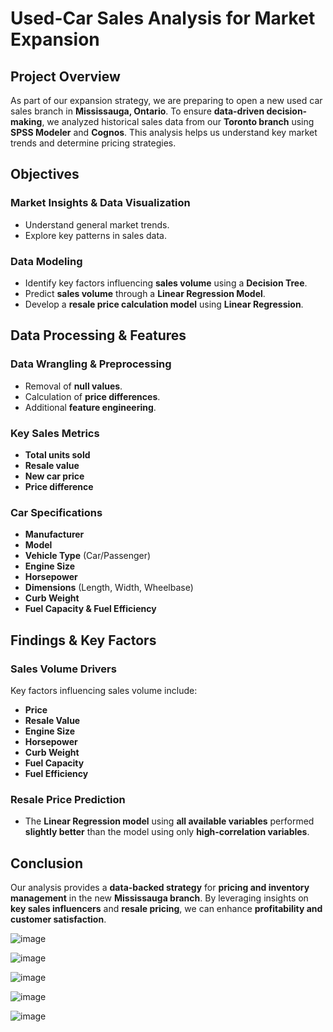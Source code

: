 # Used-Car Sales Analysis for Market Expansion

## Project Overview
As part of our expansion strategy, we are preparing to open a new used car sales branch in **Mississauga, Ontario**. To ensure **data-driven decision-making**, we analyzed historical sales data from our **Toronto branch** using **SPSS Modeler** and **Cognos**. This analysis helps us understand key market trends and determine pricing strategies.

## Objectives

### **Market Insights & Data Visualization**
- Understand general market trends.
- Explore key patterns in sales data.

### **Data Modeling**
- Identify key factors influencing **sales volume** using a **Decision Tree**.
- Predict **sales volume** through a **Linear Regression Model**.
- Develop a **resale price calculation model** using **Linear Regression**.

## Data Processing & Features

### **Data Wrangling & Preprocessing**
- Removal of **null values**.
- Calculation of **price differences**.
- Additional **feature engineering**.

### **Key Sales Metrics**
- **Total units sold**  
- **Resale value**  
- **New car price**  
- **Price difference**  

### **Car Specifications**
- **Manufacturer**
- **Model**
- **Vehicle Type** (Car/Passenger)
- **Engine Size**
- **Horsepower**
- **Dimensions** (Length, Width, Wheelbase)
- **Curb Weight**
- **Fuel Capacity & Fuel Efficiency**

## Findings & Key Factors

### **Sales Volume Drivers**
Key factors influencing sales volume include:  
- **Price**  
- **Resale Value**  
- **Engine Size**  
- **Horsepower**  
- **Curb Weight**  
- **Fuel Capacity**  
- **Fuel Efficiency**  

### **Resale Price Prediction**
- The **Linear Regression model** using **all available variables** performed **slightly better** than the model using only **high-correlation variables**.

## Conclusion
Our analysis provides a **data-backed strategy** for **pricing and inventory management** in the new **Mississauga branch**. By leveraging insights on **key sales influencers** and **resale pricing**, we can enhance **profitability and customer satisfaction**.

![image](https://github.com/user-attachments/assets/347ddba5-ee71-4827-8b49-f231ed7b3a2f)

![image](https://github.com/user-attachments/assets/38bbd0d4-7d67-4ee2-b1ac-f1ff9469ec46)

![image](https://github.com/user-attachments/assets/d7e119f1-698e-42fa-a62a-7c5ee6daaa64)

![image](https://github.com/user-attachments/assets/9d2862cf-506c-4a02-b414-54772aafe4d6)

![image](https://github.com/user-attachments/assets/cf6a32b0-6632-444c-b851-2f8356207784)
